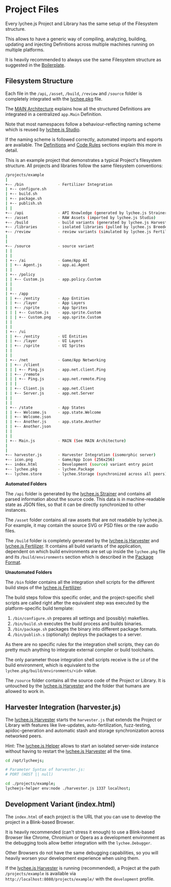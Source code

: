 
# Project Files

Every lychee.js Project and Library has the
same setup of the Filesystem structure.

This allows to have a generic way of compiling,
analyzing, building, updating and injecting
Definitions across multiple machines running
on multiple platforms.

It is heavily recommended to always use the
same Filesystem structure as suggested in
the [Boilerplate](https://github.com/Artificial-Engineering/lycheejs/tree/development/projects/boilerplate).


## Filesystem Structure

Each file in the `/api`, `/asset`, `/build`, `/review` and
`/source` folder is completely integrated with the
[lychee.pkg](./Package-Format.md) file.

The [MAIN Architecture](./MAIN.md) explains how
all the structured Definitions are integrated in
a centralized `app.Main` Definition.

Note that most namespaces follow a behaviour-reflecting
naming scheme which is reused by [lychee.js Studio](../software-bots/lycheejs-studio.md).

If the naming scheme is followed correctly, automated
imports and exports are available. The [Definitions](../engine-concept/Definitions.md)
and [Code Rules](../engine-concept/Code-Rules.md) sections
explain this more in detail.


This is an example project that demonstrates a
typical Project's filesystem structure. All projects
and libraries follow the same filesystem conventions:

```bash
/projects/example
|
+-- /bin               - Fertilizer Integration
| +-- configure.sh
| +-- build.sh
| +-- package.sh
| +-- publish.sh
| |
+-- /api               - API Knowledge (generated by lychee.js Strainer)
+-- /asset             - RAW Assets (imported by lychee.js Studio)
+-- /build             - build variants (generated by lychee.js Harvester)
+-- /libraries         - isolated libraries (pulled by lychee.js Breeder)
+-- /review            - review variants (simulated by lychee.js Fertilizer and lychee.js Strainer)
|
|
+-- /source            - source variant
| |
| |
| +-- /ai              - Game/App AI
| | +-- Agent.js       - app.ai.Agent
| |
| +-- /policy
| | +-- Custom.js      - app.policy.Custom
| |
| |
| +-- /app
| | +-- /entity        - App Entities
| | +-- /layer         - App Layers
| | +-- /sprite        - App Sprites
| | | +-- Custom.js    - app.sprite.Custom
| | | +-- Custom.png   - app.sprite.Custom
| |
| |
| +-- /ui
| | +-- /entity        - UI Entities
| | +-- /layer         - UI Layers
| | +-- /sprite        - UI Sprites
| |
| |
| +-- /net             - Game/App Networking
| | +-- /client
| | | +-- Ping.js      - app.net.client.Ping
| | +-- /remote
| | | +-- Ping.js      - app.net.remote.Ping
| | |
| | +-- Client.js      - app.net.Client
| | +-- Server.js      - app.net.Server
| |
| |
| +-- /state           - App States
| | +-- Welcome.js     - app.state.Welcome
| | +-- Welcome.json
| | +-- Another.js     - app.state.Another
| | +-- Another.json
| |
| |
| +-- Main.js          - MAIN (See MAIN Architecture)
|
|
+-- harvester.js       - Harvester Integration (isomorphic server)
+-- icon.png           - Game/App Icon (256x256)
+-- index.html         - Development (source) variant entry point
+-- lychee.pkg         - lychee.Package
+-- lychee.store       - lychee.Storage (synchronized across all peers)
```

**Automated Folders**

The `/api` folder is generated by the [lychee.js Strainer](../software-bots/lycheejs-strainer.md)
and contains all parsed information about the source code.
This data is in machine-readable state as JSON files, so
that it can be directly synchronized to other instances.

The `/asset` folder contains all raw assets that are not
readable by lychee.js. For example, it may contain the
source SVG or PSD files or the raw audio files.

The `/build` folder is completely generated by the
[lychee.js Harvester](../software-bots/lycheejs-harvester.md)
and [lychee.js Fertilizer](../software-bots/lycheejs-fertilizer.md).
It contains all build variants of the application,
dependent on which build environments are set up inside
the `lychee.pkg` file and its `/build/environments`
section which is described in the [Package Format](./Package-Format.md).

**Unautomated Folders**

The `/bin` folder contains all the integration shell
scripts for the different build steps of the
[lychee.js Fertilizer](../software-bots/lycheejs-fertilizer.md).

The build steps follow this specific order, and the
project-specific shell scripts are called right after
the equivalent step was executed by the platform-specific
build template:

1. `/bin/configure.sh` prepares all settings and (possibly) makefiles.
2. `/bin/build.sh` executes the build process and builds binaries.
3. `/bin/package.sh` packages the binary into different package formats.
4. `/bin/publish.s` (optionally) deploys the packages to a server.

As there are no specific rules for the integration shell
scripts, they can do pretty much anything to integrate
external compiler or build toolchains.

The only parameter those integration shell scripts receive
is the `id` of the build environment, which is equivalent
to the `lychee.pkg/build/environments/<id>` value.

The `/source` folder contains all the source code of
the Project or Library. It is untouched by the [lychee.js Harvester](../software-bots/lycheejs-harvester.md)
and the folder that humans are allowed to work in.


## Harvester Integration (harvester.js)

The [lychee.js Harvester](../software-bots/lycheejs-harvester.md)
starts the `harvester.js` that extends the Project
or Library with features like live-updates,
auto-fertilization, fuzz-testing, apidoc-generation
and automatic stash and storage synchronization across
networked peers.

Hint: The [lychee.js Helper](../software-bots/lycheejs-helper.md)
allows to start an isolated server-side instance
without having to restart the [lychee.js Harvester](../software-bots/lycheejs-harvester.md)
all the time.


```bash
cd /opt/lycheejs;

# Parameter Syntax of harvester.js:
# PORT (HOST || null)

cd ./projects/example;
lycheejs-helper env:node ./harvester.js 1337 localhost;
```


## Development Variant (index.html)

The `index.html` of each project is the URL that
you can use to develop the project in a Blink-based
Browser.

It is heavily recommended (can't stress it enough)
to use a Blink-based Browser like Chrome, Chromium
or Opera as a development environment as the debugging
tools allow better integration with the `lychee.Debugger`.

Other Browsers do not have the same debugging capabilities,
so you will heavily worsen your development experience when
using them.


If the [lychee.js Harvester](../software-bots/lycheejs-harvester.md)
is running (recommended), a Project at the path
`/projects/example` is available via
`http://localhost:8080/projects/example/` with
the `development` profile.

